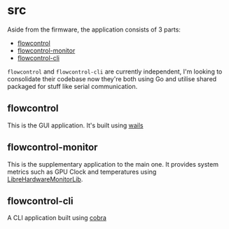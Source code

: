 # src

Aside from the firmware, the application consists of 3 parts:

- [flowcontrol](#flowcontrol)
- [flowcontrol-monitor](#flowcontrol-monitor)
- [flowcontrol-cli](#flowcontrol-cli)

`flowcontrol` and `flowcontrol-cli` are currently independent, I'm looking to consolidate their codebase now they're both using Go and utilise shared packaged for stuff like serial communication.

## flowcontrol
This is the GUI application. It's built using [wails](https://wails.app/)

## flowcontrol-monitor
This is the supplementary application to the main one. It provides system metrics such as GPU Clock and temperatures using [LibreHardwareMonitorLib](https://github.com/LibreHardwareMonitor/LibreHardwareMonitor).

## flowcontrol-cli
A CLI application built using [cobra](https://github.com/spf13/cobra)
